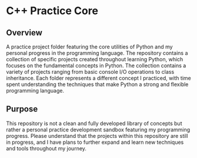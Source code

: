 # C++ Practice Core

## Overview
A practice project folder featuring the core utilities of Python and my personal progress in the programming language. The repository contains a collection of specific projects 
created throughout learning Python, which focuses on the fundamental concepts in Python. The collection contains a variety of projects ranging from basic console I/O operations to 
class inheritance. Each folder represents a different concept I practiced, with time spent understanding the techniques that make Python a strong and flexible programming language.

## Purpose
This repository is not a clean and fully developed library of concepts but rather a personal practice development sandbox featuring my programming progress. Please understand that
the projects within this repository are still in progress, and I have plans to further expand and learn new techniques and tools throughout my journey.

